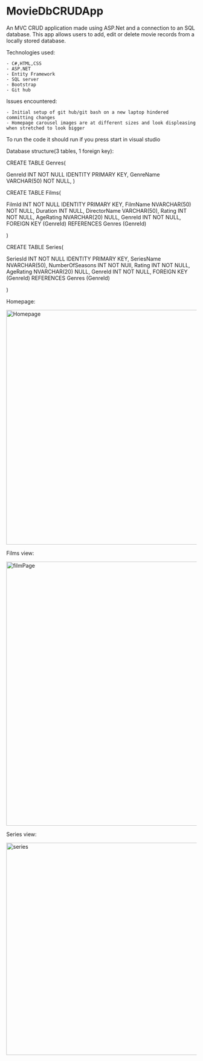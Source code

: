 # MovieDbCRUDApp
An MVC CRUD application made using ASP.Net and a connection to an SQL database. This app allows users to add, edit or delete movie records from a locally stored database.

 Technologies used:

    - C#,HTML,CSS
    - ASP.NET
    - Entity Framework
    - SQL server
    - Bootstrap
    - Git hub

Issues encountered:

    - Initial setup of git hub/git bash on a new laptop hindered committing changes
    - Homepage carousel images are at different sizes and look displeasing when stretched to look bigger

To run the code it should run if you press start in visual studio


Database structure(3 tables, 1 foreign key):

CREATE TABLE Genres(

GenreId INT NOT NULL IDENTITY PRIMARY KEY,
GenreName VARCHAR(50) NOT NULL,
)

CREATE TABLE Films(

FilmId INT NOT NULL IDENTITY PRIMARY KEY,
FilmName NVARCHAR(50) NOT NULL,
Duration INT NULL,
DirectorName VARCHAR(50),
Rating INT NOT NULL,
AgeRating NVARCHAR(20) NULL,
GenreId INT NOT NULL,
FOREIGN KEY (GenreId) REFERENCES Genres (GenreId)

)

CREATE TABLE Series(

SeriesId INT NOT NULL IDENTITY PRIMARY KEY,
SeriesName NVARCHAR(50),
NumberOfSeasons INT NOT NUll,
Rating INT NOT NULL,
AgeRating NVARCHAR(20) NULL,
GenreId INT NOT NULL,
FOREIGN KEY (GenreId) REFERENCES Genres (GenreId)

)


Homepage:



<img width="621" alt="Homepage" src="https://user-images.githubusercontent.com/57000810/72523187-2d354f00-3857-11ea-8203-1dc9b4fec3d7.PNG">




Films view:



<img width="699" alt="filmPage" src="https://user-images.githubusercontent.com/57000810/72523349-7f767000-3857-11ea-960a-35f2ec77580b.PNG">


Series view:


<img width="562" alt="series" src="https://user-images.githubusercontent.com/57000810/72523474-c7959280-3857-11ea-8441-a6ec7ffe8197.PNG">




